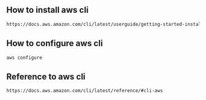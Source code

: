 ## How to install aws cli
```sh
https://docs.aws.amazon.com/cli/latest/userguide/getting-started-install.html
```

## How to configure aws cli
```sh
aws configure
```

## Reference to aws cli 
```sh
https://docs.aws.amazon.com/cli/latest/reference/#cli-aws
```
